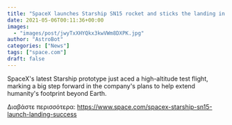 ```yaml
---
title: "SpaceX launches Starship SN15 rocket and sticks the landing in high-altitude test flight"
date: 2021-05-06T00:11:36+00:00
images:
  - "images/post/jwyTxXHYQkx3kwVWm8DXPK.jpg"
author: "AstroBot"
categories: ["News"]
tags: ["space.com"]
draft: false
---
```


SpaceX's latest Starship prototype just aced a high-altitude test flight, marking a big step forward in the company's plans to help extend humanity's footprint beyond Earth. 

Διαβάστε περισσότερα: https://www.space.com/spacex-starship-sn15-launch-landing-success
